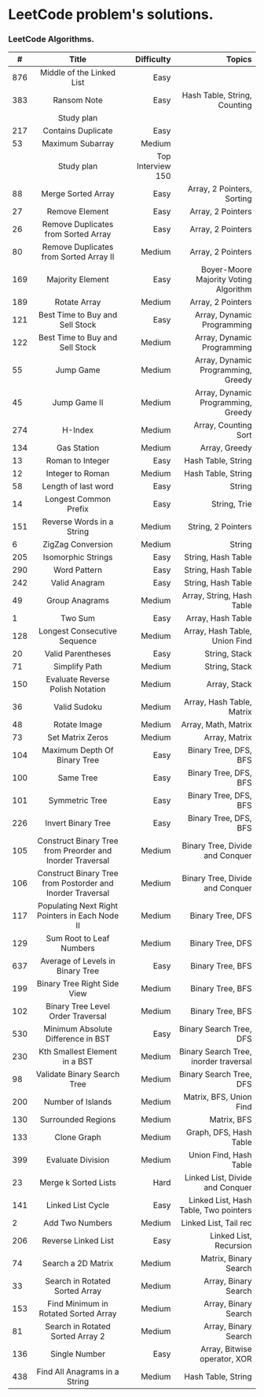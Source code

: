 # LeetCode problem's solutions.

### LeetCode Algorithms.

| #   |                           Title                            |        Difficulty |                                Topics |
|-----|:----------------------------------------------------------:|------------------:|--------------------------------------:|
| 876 |                 Middle of the Linked List                  |              Easy |                                       |
| 383 |                        Ransom Note                         |              Easy |          Hash Table, String, Counting |
|     |                         Study plan                         |                   |                                       |
| 217 |                     Contains Duplicate                     |              Easy |                                       |
| 53  |                      Maximum Subarray                      |            Medium |                                       |
|     |                         Study plan                         | Top Interview 150 |                                       |
| 88  |                     Merge Sorted Array                     |              Easy |            Array, 2 Pointers, Sorting |
| 27  |                       Remove Element                       |              Easy |                     Array, 2 Pointers |
| 26  |            Remove Duplicates from Sorted Array             |              Easy |                     Array, 2 Pointers |
| 80  |           Remove Duplicates from Sorted Array II           |            Medium |                     Array, 2 Pointers |
| 169 |                      Majority Element                      |              Easy | Boyer-Moore Majority Voting Algorithm |
| 189 |                        Rotate Array                        |            Medium |                     Array, 2 Pointers |
| 121 |              Best Time to Buy and Sell Stock               |              Easy |            Array, Dynamic Programming |
| 122 |              Best Time to Buy and Sell Stock               |            Medium |            Array, Dynamic Programming |
| 55  |                         Jump Game                          |            Medium |    Array, Dynamic Programming, Greedy |
| 45  |                        Jump Game II                        |            Medium |    Array, Dynamic Programming, Greedy |
| 274 |                          H-Index                           |            Medium |                  Array, Counting Sort |
| 134 |                        Gas Station                         |            Medium |                         Array, Greedy |
| 13  |                      Roman to Integer                      |              Easy |                    Hash Table, String |
| 12  |                      Integer to Roman                      |            Medium |                    Hash Table, String |
| 58  |                    Length of last word                     |              Easy |                                String |
| 14  |                   Longest Common Prefix                    |              Easy |                          String, Trie |
| 151 |                 Reverse Words in a String                  |            Medium |                    String, 2 Pointers |
| 6   |                     ZigZag Conversion                      |            Medium |                                String |
| 205 |                     Isomorphic Strings                     |              Easy |                    String, Hash Table |
| 290 |                        Word Pattern                        |              Easy |                    String, Hash Table |
| 242 |                       Valid Anagram                        |              Easy |                    String, Hash Table |
| 49  |                       Group Anagrams                       |            Medium |             Array, String, Hash Table |
| 1   |                          Two Sum                           |              Easy |                     Array, Hash Table |
| 128 |                Longest Consecutive Sequence                |            Medium |         Array, Hash Table, Union Find |
| 20  |                     Valid Parentheses                      |              Easy |                         String, Stack |
| 71  |                       Simplify Path                        |            Medium |                         String, Stack |
| 150 |              Evaluate Reverse Polish Notation              |            Medium |                          Array, Stack |
| 36  |                        Valid Sudoku                        |            Medium |             Array, Hash Table, Matrix |
| 48  |                        Rotate Image                        |            Medium |                   Array, Math, Matrix |
| 73  |                      Set Matrix Zeros                      |            Medium |                         Array, Matrix |
| 104 |                Maximum Depth Of Binary Tree                |              Easy |                 Binary Tree, DFS, BFS |
| 100 |                         Same Tree                          |              Easy |                 Binary Tree, DFS, BFS |
| 101 |                       Symmetric Tree                       |              Easy |                 Binary Tree, DFS, BFS |
| 226 |                     Invert Binary Tree                     |              Easy |                 Binary Tree, DFS, BFS |
| 105 | Construct Binary Tree from Preorder and Inorder Traversal  |            Medium |       Binary Tree, Divide and Conquer |
| 106 | Construct Binary Tree from Postorder and Inorder Traversal |            Medium |       Binary Tree, Divide and Conquer |
| 117 |       Populating Next Right Pointers in Each Node II       |            Medium |                      Binary Tree, DFS |
| 129 |                  Sum Root to Leaf Numbers                  |            Medium |                      Binary Tree, DFS |
| 637 |              Average of Levels in Binary Tree              |              Easy |                      Binary Tree, BFS |
| 199 |                Binary Tree Right Side View                 |            Medium |                      Binary Tree, BFS |
| 102 |             Binary Tree Level Order Traversal              |            Medium |                      Binary Tree, BFS |
| 530 |             Minimum Absolute Difference in BST             |              Easy |               Binary Search Tree, DFS |
| 230 |               Kth Smallest Element in a BST                |            Medium | Binary Search Tree, inorder traversal |
| 98  |                Validate Binary Search Tree                 |            Medium |               Binary Search Tree, DFS |
| 200 |                     Number of Islands                      |            Medium |               Matrix, BFS, Union Find |
| 130 |                     Surrounded Regions                     |            Medium |                           Matrix, BFS |
| 133 |                        Clone Graph                         |            Medium |                Graph, DFS, Hash Table |
| 399 |                     Evaluate Division                      |            Medium |                Union Find, Hash Table |
| 23  |                    Merge k Sorted Lists                    |              Hard |       Linked List, Divide and Conquer |
| 141 |                     Linked List Cycle                      |              Easy | Linked List, Hash Table, Two pointers |
| 2   |                      Add Two Numbers                       |            Medium |                 Linked List, Tail rec |
| 206 |                    Reverse Linked List                     |              Easy |                Linked List, Recursion |
| 74  |                     Search a 2D Matrix                     |            Medium |                 Matrix, Binary Search |
| 33  |               Search in Rotated Sorted Array               |            Medium |                  Array, Binary Search |
| 153 |            Find Minimum in Rotated Sorted Array            |            Medium |                  Array, Binary Search |
| 81  |              Search in Rotated Sorted Array 2              |            Medium |                  Array, Binary Search |
| 136 |                       Single Number                        |              Easy |          Array, Bitwise operator, XOR |
| 438 |               Find All Anagrams in a String                |            Medium |                    Hash Table, String |


